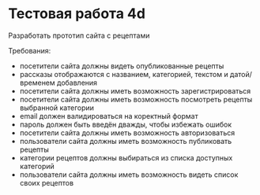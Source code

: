 # Тестовая работа 4d
Разработать прототип сайта с рецептами

Требования:
- посетители сайта должны видеть опубликованные рецепты
- рассказы отображаются с названием, категорией, текстом и датой/временем добавления
- посетители сайта должны иметь возможность зарегистрироваться
- посетители сайта должны иметь возможность посмотреть рецепты выбранной категории
- email должен валидироваться на коректный формат
- пароль должен быть введён дважды, чтобы избежать ошибок
- посетители сайта должны иметь возможность авторизоваться
- пользователи сайта должны иметь возможность публиковать рецепты
- категории рецептов должны выбираться из списка доступных категорий
- пользователи сайта должны иметь возможность видеть список своих рецептов

